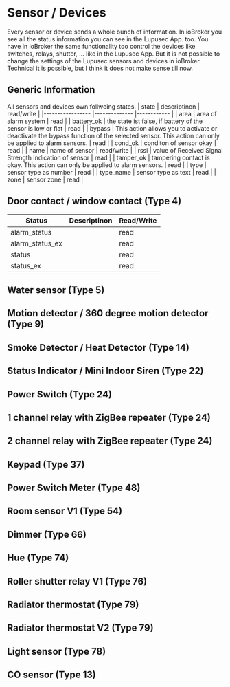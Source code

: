 # Sensor / Devices
Every sensor or device sends a whole bunch of information. In ioBroker you see all the status information you can see in the Lupusec App. too. You have in ioBroker the same functionality too control the devices like switches, relays, shutter, ... like in the Lupusec App.
But it is not possible to change the settings of the Lupusec sensors and devices in ioBroker. Technical it is possible, but I think it does not make sense till now.  

## Generic Information
All sensors and devices own follwoing states.
| state          	| descriptinon 	| read/write 	|
|-----------------	|--------------	|------------	|
| area          	| area of alarm system           	| read       	|
| battery_ok    	| the state ist false, if battery of the sensor is low or flat             	| read       	|
| bypass         	| This action allows you to activate or deactivate the bypass function of the selected sensor. This action can only be applied to alarm sensors.              	| read       	|
| cond_ok        	| conditon of sensor okay             	| read       	|
| name           	| name of sensor             	| read/write       	|
| rssi          	| value of Received Signal Strength Indication of sensor             	| read       	|
| tamper_ok        	| tampering contact is okay. This action can only be applied to alarm sensors.              	| read       	|
| type           	| sensor type as number             	| read       	|
| type_name        	| sensor type as text            	| read       	|
| zone          	| sensor zone       	| read       	|

## Door contact / window contact (Type 4)

| Status          	| Descriptinon 	| Read/Write 	|
|-----------------	|--------------	|------------	|
| alarm_status    	|            	| read       	|
| alarm_status_ex 	|              	| read       	|
| status         	|              	| read       	|
| status_ex      	|              	| read       	|

## Water sensor (Type 5)
## Motion detector / 360 degree motion detector (Type 9)
## Smoke Detector / Heat Detector (Type 14)
## Status Indicator / Mini Indoor Siren (Type 22)
## Power Switch (Type 24)
## 1 channel relay with ZigBee repeater (Type 24)
## 2 channel relay with ZigBee repeater (Type 24)
## Keypad (Type 37)
## Power Switch Meter (Type 48)
## Room sensor V1 (Type 54)
## Dimmer (Type 66)
## Hue (Type 74)
## Roller shutter relay V1 (Type 76)
## Radiator thermostat (Type 79)
## Radiator thermostat V2 (Type 79)
## Light sensor (Type 78)
## CO sensor (Type 13)